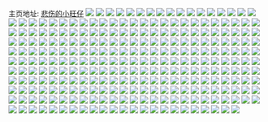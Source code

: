主页地址: [悲伤的小旺仔](https://weibo.com/u/5524409510) 
![](https://wx4.sinaimg.cn/mw2000/0061RRhcly1h8op4s5c1nj30n00uojvk.jpg) 
![](https://wx4.sinaimg.cn/mw2000/0061RRhcly1h8op4rwo1gj30n00uo42r.jpg) 
![](https://wx4.sinaimg.cn/mw2000/0061RRhcly1h82mwtjgb2j30n00m1abn.jpg) 
![](https://wx4.sinaimg.cn/mw2000/0061RRhcly1h7ssb46q2vj31o02804qq.jpg) 
![](https://wx4.sinaimg.cn/mw2000/0061RRhcly1h6rbiit4iuj32c0341npe.jpg) 
![](https://wx4.sinaimg.cn/mw2000/0061RRhcly1h6rbijm6r1j32c0341kjm.jpg) 
![](https://wx4.sinaimg.cn/mw2000/0061RRhcly1h6rbikeubij32c0341wrb.jpg) 
![](https://wx4.sinaimg.cn/mw2000/0061RRhcly1h6rbihqvm2j32c0340b2a.jpg) 
![](https://wx4.sinaimg.cn/mw2000/0061RRhcly1h6q5ow7pjjj32c0340x6q.jpg) 
![](https://wx4.sinaimg.cn/mw2000/0061RRhcly1h6q5p25uhxj32c0340q7w.jpg) 
![](https://wx4.sinaimg.cn/mw2000/0061RRhcly1h6q5p0bj2qj32c0340kjl.jpg) 
![](https://wx4.sinaimg.cn/mw2000/0061RRhcly1h6q5oxtic5j31sc2ds4qp.jpg) 
![](https://wx4.sinaimg.cn/mw2000/0061RRhcly1h6q5ox2ekyj31sc2dshdu.jpg) 
![](https://wx4.sinaimg.cn/mw2000/0061RRhcly1h6q5oyttjtj31sc2dstl6.jpg) 
![](https://wx4.sinaimg.cn/mw2000/0061RRhcly1h6q5oz9km6j31np2bbaz8.jpg) 
![](https://wx4.sinaimg.cn/mw2000/0061RRhcly1h6q5p348y8j32c0340n2c.jpg) 
![](https://wx4.sinaimg.cn/mw2000/0061RRhcly1h6q5p3czttj30n00u0aip.jpg) 
![](https://wx4.sinaimg.cn/mw2000/0061RRhcly1h6ozz6nn2gj32c0340hdt.jpg) 
![](https://wx4.sinaimg.cn/mw2000/0061RRhcly1h6ozz5s2ksj30ty1hatjh.jpg) 
![](https://wx4.sinaimg.cn/mw2000/0061RRhcly1h6j7m4o8cbj30u01hcdjl.jpg) 
![](https://wx4.sinaimg.cn/mw2000/0061RRhcly1h6j7m654wjj30n00medot.jpg) 
![](https://wx4.sinaimg.cn/mw2000/0061RRhcly1h6j7m7yjkej30gn0cm0v0.jpg) 
![](https://wx4.sinaimg.cn/mw2000/0061RRhcly1h6456icsxaj319l1kwn78.jpg) 
![](https://wx4.sinaimg.cn/mw2000/0061RRhcly1h6456gd54lj31061ayaue.jpg) 
![](https://wx4.sinaimg.cn/mw2000/0061RRhcly1h6456j92s6j31w22iqtjo.jpg) 
![](https://wx4.sinaimg.cn/mw2000/0061RRhcly1h6456h88j5j31o0280kjm.jpg) 
![](https://wx4.sinaimg.cn/mw2000/0061RRhcly1h5jd1jehtpj322n33z1ky.jpg) 
![](https://wx4.sinaimg.cn/mw2000/0061RRhcly1h5jd1hs664j32c0340kjn.jpg) 
![](https://wx4.sinaimg.cn/mw2000/0061RRhcly1h5jd1m4mj8j322n33zb2b.jpg) 
![](https://wx4.sinaimg.cn/mw2000/0061RRhcly1h5jd1nljd9j32b933ye82.jpg) 
![](https://wx4.sinaimg.cn/mw2000/0061RRhcly1h5jd1obu4tj32c0340b2a.jpg) 
![](https://wx4.sinaimg.cn/mw2000/0061RRhcly1h4v41govvxj32672w9e82.jpg) 
![](https://wx4.sinaimg.cn/mw2000/0061RRhcly1h4v41eu57yj328c2z4hdu.jpg) 
![](https://wx4.sinaimg.cn/mw2000/0061RRhcly1h4v41dx76mj32832yshdt.jpg) 
![](https://wx4.sinaimg.cn/mw2000/0061RRhcly1h4v41fon3dj327u2z7e82.jpg) 
![](https://wx4.sinaimg.cn/mw2000/0061RRhcly1h3yv4s7dcgj32c029ux6p.jpg) 
![](https://wx4.sinaimg.cn/mw2000/0061RRhcly1h3yv4qp6a4j32c02c0e81.jpg) 
![](https://wx4.sinaimg.cn/mw2000/0061RRhcly1h3yv5ka0d8j32c0340hdv.jpg) 
![](https://wx4.sinaimg.cn/mw2000/0061RRhcly1h34seecohcj31o0272npf.jpg) 
![](https://wx4.sinaimg.cn/mw2000/0061RRhcly1h31ao6ce6vj32c433z7wk.jpg) 
![](https://wx4.sinaimg.cn/mw2000/0061RRhcly1h31ao7i0kcj32c0340b29.jpg) 
![](https://wx4.sinaimg.cn/mw2000/0061RRhcly1h31ao7vpejj30zk1r87b1.jpg) 
![](https://wx4.sinaimg.cn/mw2000/0061RRhcly1h31asj17jyj30n01dsakr.jpg) 
![](https://wx4.sinaimg.cn/mw2000/0061RRhcly1h31asjt0azj30n01dsdr0.jpg) 
![](https://wx4.sinaimg.cn/mw2000/0061RRhcly1h31aum3iyhj30n01dsgs6.jpg) 
![](https://wx4.sinaimg.cn/mw2000/0061RRhcly1h31at1slroj30mi0u048b.jpg) 
![](https://wx4.sinaimg.cn/mw2000/0061RRhcly1h31ao2h54nj31sc2ds7mm.jpg) 
![](https://wx4.sinaimg.cn/mw2000/0061RRhcly1h2uc5qeeabj32c033yb2c.jpg) 
![](https://wx4.sinaimg.cn/mw2000/0061RRhcly1h2uc3lk2m5j31hp2547wi.jpg) 
![](https://wx4.sinaimg.cn/mw2000/0061RRhcly1h2uc84lec6j32c033yqv7.jpg) 
![](https://wx4.sinaimg.cn/mw2000/0061RRhcly1h2t4y2m12hj30ku0rsdmd.jpg) 
![](https://wx4.sinaimg.cn/mw2000/0061RRhcly1h2t4y2w3wjj30ku0rs44z.jpg) 
![](https://wx4.sinaimg.cn/mw2000/0061RRhcly1h2rylk1xe6j32c02c0kjn.jpg) 
![](https://wx4.sinaimg.cn/mw2000/0061RRhcly1h2ppwwn8hdj31sg2dsqv5.jpg) 
![](https://wx4.sinaimg.cn/mw2000/0061RRhcly1h2ppwxjnkwj31sg2dskjl.jpg) 
![](https://wx4.sinaimg.cn/mw2000/0061RRhcly1h1vgpzbuuuj32c03404qq.jpg) 
![](https://wx4.sinaimg.cn/mw2000/0061RRhcly1h10iyfprv9j31kf2807wi.jpg) 
![](https://wx4.sinaimg.cn/mw2000/0061RRhcly1h10iyh088pj31mr27ykjl.jpg) 
![](https://wx4.sinaimg.cn/mw2000/0061RRhcly1h0fgy0z4mej30n00m4gnv.jpg) 
![](https://wx4.sinaimg.cn/mw2000/0061RRhcly1gztizz9pl6j31pl1a7qno.jpg) 
![](https://wx4.sinaimg.cn/mw2000/0061RRhcly1gz6l4lhvv9j32c0340x6p.jpg) 
![](https://wx4.sinaimg.cn/mw2000/0061RRhcly1gz6l4k7bs5j31o0280qv5.jpg) 
![](https://wx4.sinaimg.cn/mw2000/0061RRhcly1gz6l4o6ym9j329d30h4qq.jpg) 
![](https://wx4.sinaimg.cn/mw2000/0061RRhcly1gz6l4uvzl6j32bz2qye82.jpg) 
![](https://wx4.sinaimg.cn/mw2000/0061RRhcly1gz6l4j80dnj32c02c07wj.jpg) 
![](https://wx4.sinaimg.cn/mw2000/0061RRhcly1gz6l5w7p5dj32bk33zb2b.jpg) 
![](https://wx4.sinaimg.cn/mw2000/0061RRhcly1gyx5v3n4cjj32c0340u0x.jpg) 
![](https://wx4.sinaimg.cn/mw2000/0061RRhcly1gyx5v54s6vj32by33z1ky.jpg) 
![](https://wx4.sinaimg.cn/mw2000/0061RRhcly1gyx5v67yjpj32bw30ahdt.jpg) 
![](https://wx4.sinaimg.cn/mw2000/0061RRhcly1gyx5v7imidj32bz3404qq.jpg) 
![](https://wx4.sinaimg.cn/mw2000/0061RRhcly1gyeql7zggsj32c03404qq.jpg) 
![](https://wx4.sinaimg.cn/mw2000/0061RRhcly1gyeql9apelj32c0340e82.jpg) 
![](https://wx4.sinaimg.cn/mw2000/0061RRhcly1gwg8ebhgakj32c03417wh.jpg) 
![](https://wx4.sinaimg.cn/mw2000/0061RRhcly1gw6zazqrwmj32c02jnu0x.jpg) 
![](https://wx4.sinaimg.cn/mw2000/0061RRhcly1gw6zawwy84j31ye2ynqv6.jpg) 
![](https://wx4.sinaimg.cn/mw2000/0061RRhcly1gw6zb3doqvj32c0340npf.jpg) 
![](https://wx4.sinaimg.cn/mw2000/0061RRhcly1gw6zb78mlgj32c0340u0z.jpg) 
![](https://wx4.sinaimg.cn/mw2000/0061RRhcly1gvim3j2kf5j62c03401ky02.jpg) 
![](https://wx4.sinaimg.cn/mw2000/0061RRhcly1gvim3bvwpfj62c03401ky02.jpg) 
![](https://wx4.sinaimg.cn/mw2000/0061RRhcly1gvim3q3tn0j62c03401ky02.jpg) 
![](https://wx4.sinaimg.cn/mw2000/0061RRhcly1gvim4juovvj62c0340u0x02.jpg) 
![](https://wx4.sinaimg.cn/mw2000/0061RRhcly1gu8a4jgyjlj63402c0kjl02.jpg) 
![](https://wx4.sinaimg.cn/mw2000/0061RRhcly1gtaunm4mfkj31o01ypkjl.jpg) 
![](https://wx4.sinaimg.cn/mw2000/0061RRhcly1gtaung8uuuj31o0280b29.jpg) 
![](https://wx4.sinaimg.cn/mw2000/0061RRhcly1gtaunf9tpwj31o02807wh.jpg) 
![](https://wx4.sinaimg.cn/mw2000/0061RRhcly1gtaunpri3nj31gx27xqv5.jpg) 
![](https://wx4.sinaimg.cn/mw2000/0061RRhcly1gtaundo5vbj31o0280qv5.jpg) 
![](https://wx4.sinaimg.cn/mw2000/0061RRhcly1gtauntbm4tj31o0280u0x.jpg) 
![](https://wx4.sinaimg.cn/mw2000/0061RRhcly1gt9ojxlqkxj32801o0b29.jpg) 
![](https://wx4.sinaimg.cn/mw2000/0061RRhcly1gsvrj3uea9j32c02c07wh.jpg) 
![](https://wx4.sinaimg.cn/mw2000/0061RRhcly1gsvrirskowj62c02c07wh02.jpg) 
![](https://wx4.sinaimg.cn/mw2000/0061RRhcly1gsvrjllmbyj32c0340u0y.jpg) 
![](https://wx4.sinaimg.cn/mw2000/0061RRhcly1gsnprw441xj32c0340e83.jpg) 
![](https://wx4.sinaimg.cn/mw2000/0061RRhcly1gska8fxzxpj61o0280x6q02.jpg) 
![](https://wx4.sinaimg.cn/mw2000/0061RRhcly1gska8hi4tzj31o0280qv6.jpg) 
![](https://wx4.sinaimg.cn/mw2000/0061RRhcly1gska8dufvuj31o0280hdu.jpg) 
![](https://wx4.sinaimg.cn/mw2000/0061RRhcly1gska8j3h6lj31o0280u0y.jpg) 
![](https://wx4.sinaimg.cn/mw2000/0061RRhcly1gsgv04dy99j32c0340x72.jpg) 
![](https://wx4.sinaimg.cn/mw2000/0061RRhcly1gs9ei2db3nj61sc2ds1l102.jpg) 
![](https://wx4.sinaimg.cn/mw2000/0061RRhcly1gs9ei4k7c1j31sc2dskjm.jpg) 
![](https://wx4.sinaimg.cn/mw2000/0061RRhcly1gryw95fbq8j30t717te81.jpg) 
![](https://wx4.sinaimg.cn/mw2000/0061RRhcly1gryw95y2lcj311k0p11kx.jpg) 
![](https://wx4.sinaimg.cn/mw2000/0061RRhcly1gry7z4i9jbj314x1il1kx.jpg) 
![](https://wx4.sinaimg.cn/mw2000/0061RRhcly1gry7z5fjsqj32c0340qv6.jpg) 
![](https://wx4.sinaimg.cn/mw2000/0061RRhcly1grlkl8wowrj32c02z7nd4.jpg) 
![](https://wx4.sinaimg.cn/mw2000/0061RRhcly1grlklcmoscj32c0340tub.jpg) 
![](https://wx4.sinaimg.cn/mw2000/0061RRhcly1grlkmqol8gj329g2xaqmw.jpg) 
![](https://wx4.sinaimg.cn/mw2000/0061RRhcly1grlknupqsdj30rs0rs78w.jpg) 
![](https://wx4.sinaimg.cn/mw2000/0061RRhcly1gri2wfm1t1j32c02c0b29.jpg) 
![](https://wx4.sinaimg.cn/mw2000/0061RRhcly1gr8uwfpfqoj324z2unx6w.jpg) 
![](https://wx4.sinaimg.cn/mw2000/0061RRhcly1gqznhb5xdcj32c0341b29.jpg) 
![](https://wx4.sinaimg.cn/mw2000/0061RRhcly1gqznhl83lfj32c0340e83.jpg) 
![](https://wx4.sinaimg.cn/mw2000/0061RRhcly1gqznibablwj32c03404qr.jpg) 
![](https://wx4.sinaimg.cn/mw2000/0061RRhcly1gqzni0zva9j32c03407wj.jpg) 
![](https://wx4.sinaimg.cn/mw2000/0061RRhcly1gqjiztemkoj31py2drqv5.jpg) 
![](https://wx4.sinaimg.cn/mw2000/0061RRhcly1gqjizsdeepj32ds1scqv5.jpg) 
![](https://wx4.sinaimg.cn/mw2000/0061RRhcly1gq5nub3156j32ae31vu0x.jpg) 
![](https://wx4.sinaimg.cn/mw2000/0061RRhcly1gq5ntsx4vlj329m30unpd.jpg) 
![](https://wx4.sinaimg.cn/mw2000/0061RRhcly1gq5ntymo78j32b432uqv5.jpg) 
![](https://wx4.sinaimg.cn/mw2000/0061RRhcly1gq5nu37whwj326z2xbnpd.jpg) 
![](https://wx4.sinaimg.cn/mw2000/0061RRhcly1gq4a4phinuj32c03407wk.jpg) 
![](https://wx4.sinaimg.cn/mw2000/0061RRhcly1gq4a515aiwj33402c0x6p.jpg) 
![](https://wx4.sinaimg.cn/mw2000/0061RRhcly1gq4a4r2g8tj32c0340u0z.jpg) 
![](https://wx4.sinaimg.cn/mw2000/0061RRhcly1gq4a4sxzadj32c0340e83.jpg) 
![](https://wx4.sinaimg.cn/mw2000/0061RRhcly1gq4a57jjpoj32c02c01kx.jpg) 
![](https://wx4.sinaimg.cn/mw2000/0061RRhcly1gq4a4xwlmrj32c03404qq.jpg) 
![](https://wx4.sinaimg.cn/mw2000/0061RRhcly1gq4a4wzitvj32c0340npe.jpg) 
![](https://wx4.sinaimg.cn/mw2000/0061RRhcly1gq4a548wk1j32c02c04qp.jpg) 
![](https://wx4.sinaimg.cn/mw2000/0061RRhcly1gq4a4vv1coj32c03401kz.jpg) 
![](https://wx4.sinaimg.cn/mw2000/0061RRhcly1gq4a55txllj32c02c04qp.jpg) 
![](https://wx4.sinaimg.cn/mw2000/0061RRhcly1gq4a59ody9j32c02c01kx.jpg) 
![](https://wx4.sinaimg.cn/mw2000/0061RRhcly1gq4a5b5fdlj32c028ye81.jpg) 
![](https://wx4.sinaimg.cn/mw2000/0061RRhcly1gq4a5chnjcj32c02c01go.jpg) 
![](https://wx4.sinaimg.cn/mw2000/0061RRhcly1gq2sj73ve8j327d2xu4qq.jpg) 
![](https://wx4.sinaimg.cn/mw2000/0061RRhcly1gq2sj5p8kaj325o2vk4qq.jpg) 
![](https://wx4.sinaimg.cn/mw2000/0061RRhcly1gq2sj3u3h7j327u2yg7wh.jpg) 
![](https://wx4.sinaimg.cn/mw2000/0061RRhcly1gq2sj92vzej325x2vwb29.jpg) 
![](https://wx4.sinaimg.cn/mw2000/0061RRhcly1gq2sj2ptqrj324z2um4qq.jpg) 
![](https://wx4.sinaimg.cn/mw2000/0061RRhcly1gq2sj82k2jj32792xp7wh.jpg) 
![](https://wx4.sinaimg.cn/mw2000/0061RRhcly1gpydwkf05hj328q2znqv5.jpg) 
![](https://wx4.sinaimg.cn/mw2000/0061RRhcly1gpwbnp2mchj31nz24hb29.jpg) 
![](https://wx4.sinaimg.cn/mw2000/0061RRhcly1gpu0n5k7vfj32c03407wh.jpg) 
![](https://wx4.sinaimg.cn/mw2000/0061RRhcly1gpu0n3buisj32c0340hdt.jpg) 
![](https://wx4.sinaimg.cn/mw2000/0061RRhcly1gplmhz9p48j30ui0uiqc1.jpg) 
![](https://wx4.sinaimg.cn/mw2000/0061RRhcly1gp34eheo4gj30n01dsqv6.jpg) 
![](https://wx4.sinaimg.cn/mw2000/0061RRhcly1gp34eezg1wj30n01dsx6q.jpg) 
![](https://wx4.sinaimg.cn/mw2000/0061RRhcly1gp34eie9pfj30n01dsu0y.jpg) 
![](https://wx4.sinaimg.cn/mw2000/0061RRhcly1gp34ejdcw9j30n01dsx6q.jpg) 
![](https://wx4.sinaimg.cn/mw2000/0061RRhcly1gocgbcczf5j31he1e2kjl.jpg) 
![](https://wx4.sinaimg.cn/mw2000/0061RRhcly1gobpnsztwzj31ym1scnpd.jpg) 
![](https://wx4.sinaimg.cn/mw2000/0061RRhcly1gobpnwvoygj31o0280qv6.jpg) 
![](https://wx4.sinaimg.cn/mw2000/0061RRhcly1gobpnzv6pij32c02c0npd.jpg) 
![](https://wx4.sinaimg.cn/mw2000/0061RRhcly1goapaf21lzj32c0340tpa.jpg) 
![](https://wx4.sinaimg.cn/mw2000/0061RRhcly1goapalseygj325l2vhkjl.jpg) 
![](https://wx4.sinaimg.cn/mw2000/0061RRhcly1goapah97jkj32c03407wi.jpg) 
![](https://wx4.sinaimg.cn/mw2000/0061RRhcly1goapaibo5uj31l21l3e81.jpg) 
![](https://wx4.sinaimg.cn/mw2000/0061RRhcly1goapakvlduj32c02c0e81.jpg) 
![](https://wx4.sinaimg.cn/mw2000/0061RRhcly1goapajc0g6j315l15kx4a.jpg) 
![](https://wx4.sinaimg.cn/mw2000/0061RRhcly1go71tb7wlhj31sc1schdt.jpg) 
![](https://wx4.sinaimg.cn/mw2000/0061RRhcly1go5e1bjbl7j3295307qv5.jpg) 
![](https://wx4.sinaimg.cn/mw2000/0061RRhcly1go5e1ck8ybj32c02c01kx.jpg) 
![](https://wx4.sinaimg.cn/mw2000/0061RRhcly1go5e1dwvjvj32c02c0qpp.jpg) 
![](https://wx4.sinaimg.cn/mw2000/0061RRhcly1go5e1gtzduj32c0340kjl.jpg) 
![](https://wx4.sinaimg.cn/mw2000/0061RRhcly1gnufuxuticj31o01o0b29.jpg) 
![](https://wx4.sinaimg.cn/mw2000/0061RRhcly1gnufv0kdc6j33402c0kjm.jpg) 
![](https://wx4.sinaimg.cn/mw2000/0061RRhcly1gnufuz7b8kj32c0340u0y.jpg) 
![](https://wx4.sinaimg.cn/mw2000/0061RRhcly1gnufv1e93qj31cu1cuqmv.jpg) 
![](https://wx4.sinaimg.cn/mw2000/0061RRhcly1gn2lz1831kj327g2xx7wh.jpg) 
![](https://wx4.sinaimg.cn/mw2000/0061RRhcly1gn2lyy4cozj317r1mcnmt.jpg) 
![](https://wx4.sinaimg.cn/mw2000/0061RRhcly1gn2lz5aw6kj328a2z2hdt.jpg) 
![](https://wx4.sinaimg.cn/mw2000/0061RRhcly1gn2lz7mbgwj317q1mbtzc.jpg) 
![](https://wx4.sinaimg.cn/mw2000/0061RRhcly1gmt8br1u6dj30u0140n9r.jpg) 
![](https://wx4.sinaimg.cn/mw2000/0061RRhcly1gmt8bq7wswj30u0140anj.jpg) 
![](https://wx4.sinaimg.cn/mw2000/0061RRhcly1gmt8brsur2j30u0140nch.jpg) 
![](https://wx4.sinaimg.cn/mw2000/0061RRhcly1gmt8bsq6qxj30u00u0k6k.jpg) 
![](https://wx4.sinaimg.cn/mw2000/0061RRhcly1h2jznghf0dj311g11g1fx.jpg) 
![](https://wx4.sinaimg.cn/mw2000/0061RRhcly1h2jznhsrgej31lv2567wi.jpg) 
![](https://wx4.sinaimg.cn/mw2000/0061RRhcly1h2jznio38ej319x1p8x6p.jpg) 
![](https://wx4.sinaimg.cn/mw2000/0061RRhcly1gmojt61olfj329a30e7wj.jpg) 
![](https://wx4.sinaimg.cn/mw2000/0061RRhcly1gmojt8tof5j32c02f3b2a.jpg) 
![](https://wx4.sinaimg.cn/mw2000/0061RRhcly1gmizcwee9lj30se0sgadp.jpg) 
![](https://wx4.sinaimg.cn/mw2000/0061RRhcly1gjvztxdncjj30u0140grv.jpg) 
![](https://wx4.sinaimg.cn/mw2000/0061RRhcly1gjvztxurdlj30u010mdly.jpg) 
![](https://wx4.sinaimg.cn/mw2000/0061RRhcly1gjvzu1qe52j30u00u1465.jpg) 
![](https://wx4.sinaimg.cn/mw2000/0061RRhcly1gjvzu2j9yhj30u0140dlj.jpg) 
![](https://wx4.sinaimg.cn/mw2000/0061RRhcly1gjp7ur1tkuj32c0340npd.jpg) 
![](https://wx4.sinaimg.cn/mw2000/0061RRhcly1gjp7ureft4j30n012xn3g.jpg) 
![](https://wx4.sinaimg.cn/mw2000/0061RRhcly1gjp7urrtrzj30n012zdlx.jpg) 
![](https://wx4.sinaimg.cn/mw2000/0061RRhcly1gjp7ussohbj31sb1sb4qp.jpg) 
![](https://wx4.sinaimg.cn/mw2000/0061RRhcly1gjp7uvd7p6j31j02gvkjl.jpg) 
![](https://wx4.sinaimg.cn/mw2000/0061RRhcly1gjp7uwp067j32c03404qq.jpg) 
![](https://wx4.sinaimg.cn/mw2000/0061RRhcly1gjp7uxibbjj30n0131agk.jpg) 
![](https://wx4.sinaimg.cn/mw2000/0061RRhcly1gjp7uzy2jlj32c03401kz.jpg) 
![](https://wx4.sinaimg.cn/mw2000/0061RRhcly1gjp7v6qqdgj32c0340qv5.jpg) 
![](https://wx4.sinaimg.cn/mw2000/0061RRhcly1gjp7v7xnf0j32c02c0dzj.jpg) 
![](https://wx4.sinaimg.cn/mw2000/0061RRhcly1giu1qh0ujgj327r27rb2a.jpg) 
![](https://wx4.sinaimg.cn/mw2000/0061RRhcly1gifuwfg2mdj32te2bznpg.jpg) 
![](https://wx4.sinaimg.cn/mw2000/0061RRhcly1ghzhkf650bj30u00u0dn0.jpg) 
![](https://wx4.sinaimg.cn/mw2000/0061RRhcly1ghzhkejwszj30u00u07cj.jpg) 
![](https://wx4.sinaimg.cn/mw2000/0061RRhcly1ghzhkfph5fj318q0u0n8y.jpg) 
![](https://wx4.sinaimg.cn/mw2000/0061RRhcly1ghzhkgolytj30u00u046y.jpg) 
![](https://wx4.sinaimg.cn/mw2000/0061RRhcly1ghzhkdfxbmj30u00u0thr.jpg) 
![](https://wx4.sinaimg.cn/mw2000/0061RRhcly1ghzhkgcym2j30u00u8113.jpg) 
![](https://wx4.sinaimg.cn/mw2000/0061RRhcly1ghu4cgfxduj30u00lkdiz.jpg) 
![](https://wx4.sinaimg.cn/mw2000/0061RRhcly1ghpcsxg7ddj30w80u0k31.jpg) 
![](https://wx4.sinaimg.cn/mw2000/0061RRhcly1ghpcsx2742j30u00u07gq.jpg) 
![](https://wx4.sinaimg.cn/mw2000/0061RRhcly1ghafp63looj33402c04qs.jpg) 
![](https://wx4.sinaimg.cn/mw2000/0061RRhcly1ghafq2qxqtj30bu073n00.jpg) 
![](https://wx4.sinaimg.cn/mw2000/0061RRhcly1gh9dueu8xwj31400u00yf.jpg) 
![](https://wx4.sinaimg.cn/mw2000/0061RRhcly1gh6xdd5mk2j31400u07bn.jpg) 
![](https://wx4.sinaimg.cn/mw2000/0061RRhcly1gh35s688sij30n00t3jtj.jpg) 
![](https://wx4.sinaimg.cn/mw2000/0061RRhcly1gh046fe936j31s010sqhk.jpg) 
![](https://wx4.sinaimg.cn/mw2000/0061RRhcly1ggrop6d1v8j31ho1v37vq.jpg) 
![](https://wx4.sinaimg.cn/mw2000/0061RRhcly1ggropfvn4ej31v31hohdt.jpg) 
![](https://wx4.sinaimg.cn/mw2000/0061RRhcly1ggncz96e7ij31400u0doy.jpg) 
![](https://wx4.sinaimg.cn/mw2000/0061RRhcly1ggncz9npvoj31400u0wla.jpg) 
![](https://wx4.sinaimg.cn/mw2000/0061RRhcly1ggcy2rncazj32c02c01ky.jpg) 
![](https://wx4.sinaimg.cn/mw2000/0061RRhcly1ggcy2sl446j31o01o0e81.jpg) 
![](https://wx4.sinaimg.cn/mw2000/0061RRhcly1gfwqhyr2ijj32852yvqv6.jpg) 
![](https://wx4.sinaimg.cn/mw2000/0061RRhcly1gfvgyolzikj30u00u014x.jpg) 
![](https://wx4.sinaimg.cn/mw2000/0061RRhcly1gfvgynjq5lj30u00u0ala.jpg) 
![](https://wx4.sinaimg.cn/mw2000/0061RRhcly1gfl8pt1minj30n01dsag0.jpg) 
![](https://wx4.sinaimg.cn/mw2000/0061RRhcly1gfc0fqw6cyj30u00u00ys.jpg) 
![](https://wx4.sinaimg.cn/mw2000/0061RRhcly1gf517awg8kj31v31ho1kx.jpg) 
![](https://wx4.sinaimg.cn/mw2000/0061RRhcly1gejuatlknlj31em11yn8g.jpg) 
![](https://wx4.sinaimg.cn/mw2000/0061RRhcly1gejuau0a6mj31kw16o7e4.jpg) 
![](https://wx4.sinaimg.cn/mw2000/0061RRhcly1gejuascsgdj31kw16otkh.jpg) 
![](https://wx4.sinaimg.cn/mw2000/0061RRhcly1gejuav3b97j31kw16ok9j.jpg) 
![](https://wx4.sinaimg.cn/mw2000/0061RRhcly1gdzbv6ulpjj31g30u0wv5.jpg) 
![](https://wx4.sinaimg.cn/mw2000/0061RRhcly1gdl1d3ufucj32c02c0qv5.jpg) 
![](https://wx4.sinaimg.cn/mw2000/0061RRhcly1gd41m371sfj31o01o0b1u.jpg) 
![](https://wx4.sinaimg.cn/mw2000/0061RRhcly1gd41m0ziwtj31o01o07vt.jpg) 
![](https://wx4.sinaimg.cn/mw2000/0061RRhcly1gctrn2yj52j3280280qv7.jpg) 
![](https://wx4.sinaimg.cn/mw2000/0061RRhcly1gctrn64zh5j3280280qv7.jpg) 
![](https://wx4.sinaimg.cn/mw2000/0061RRhcly1gbihemra4lj31o01o04bb.jpg) 
![](https://wx4.sinaimg.cn/mw2000/0061RRhcly1gbbjgtswefj30u00u0782.jpg) 
![](https://wx4.sinaimg.cn/mw2000/0061RRhcly1gbbjgu1siuj30u00u0gow.jpg) 
![](https://wx4.sinaimg.cn/mw2000/0061RRhcly1gbbjgvg4ynj30u00u00w8.jpg) 
![](https://wx4.sinaimg.cn/mw2000/0061RRhcly1gbbjgwhc7ij30u00u0q6m.jpg) 
![](https://wx4.sinaimg.cn/mw2000/0061RRhcly1ga7pqst27wj30u00u040c.jpg) 
![](https://wx4.sinaimg.cn/mw2000/0061RRhcly1g9qsqnxlvvj30u00u0ju1.jpg) 
![](https://wx4.sinaimg.cn/mw2000/0061RRhcly1g9qsqmqqsrj30u00u0gn6.jpg) 
![](https://wx4.sinaimg.cn/mw2000/0061RRhcly1g9qsqn7syxj30u00u0abu.jpg) 
![](https://wx4.sinaimg.cn/mw2000/0061RRhcly1g9qsqomcbmj30u0140n10.jpg) 
![](https://wx4.sinaimg.cn/mw2000/0061RRhcly1g98civnq50j30zu0u0ak6.jpg) 
![](https://wx4.sinaimg.cn/mw2000/0061RRhcly1g8l0rdfctrj31400u0tgn.jpg) 
![](https://wx4.sinaimg.cn/mw2000/0061RRhcly1g77jmqtzihj30u00u0gpt.jpg) 
![](https://wx4.sinaimg.cn/mw2000/0061RRhcly1g69z2iji9zj30i40okai6.jpg) 
![](https://wx4.sinaimg.cn/mw2000/0061RRhcly1g65zu3g4ajj31400u043e.jpg) 
![](https://wx4.sinaimg.cn/mw2000/0061RRhcgy1g640ggg797j31570u044n.jpg) 
![](https://wx4.sinaimg.cn/mw2000/0061RRhcgy1g62z3se2wdj31400u0dlw.jpg) 
![](https://wx4.sinaimg.cn/mw2000/0061RRhcgy1g5uy5lfqeij31f91o07wj.jpg) 
![](https://wx4.sinaimg.cn/mw2000/0061RRhcgy1g5uy5wyytxj33k02o01ky.jpg) 
![](https://wx4.sinaimg.cn/mw2000/0061RRhcly1g5q9rps4poj31o01o07wj.jpg) 
![](https://wx4.sinaimg.cn/mw2000/0061RRhcly1g4u14g9dnlj30u00u0tck.jpg) 
![](https://wx4.sinaimg.cn/mw2000/0061RRhcly1g3kubnuw9qj30u00u076x.jpg) 
![](https://wx4.sinaimg.cn/mw2000/0061RRhcly1g2lzlkkegdj30wf0u0grd.jpg) 
![](https://wx4.sinaimg.cn/mw2000/0061RRhcly1g2a1x220e4j31o01o0x6p.jpg) 
![](https://wx4.sinaimg.cn/mw2000/0061RRhcly1g2a1x2y62lj31o01o0b2a.jpg) 
![](https://wx4.sinaimg.cn/mw2000/0061RRhcly1g166lze5w0j30rs15odmg.jpg) 
![](https://wx4.sinaimg.cn/mw2000/0061RRhcly1g14x4zzuk6j30u00u0q4b.jpg) 
![](https://wx4.sinaimg.cn/mw2000/0061RRhcly1fzd3gwico9j30u00u0tcj.jpg) 
![](https://wx4.sinaimg.cn/mw2000/0061RRhcly1fzd3gx6cwzj30t20i2mzi.jpg) 
![](https://wx4.sinaimg.cn/mw2000/0061RRhcly1fue6r5g6i6j30u00u0tcj.jpg) 
![](https://wx4.sinaimg.cn/mw2000/0061RRhcly1fue6r5n3a7j30u00u0djw.jpg) 
